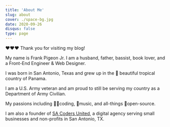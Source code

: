 ```yaml
---
title: 'About Me'
slug: about
cover: ./space-bg.jpg
date: 2020-09-26
disqus: false
type: page
---
```


❤️❤️❤️ Thank you for visiting my blog!

My name is Frank Pigeon Jr. I am a husband, father, bassist, book lover, and a Front-End Engineer & Web Designer.

I was born in San Antonio, Texas and grew up in the 🌴 beautiful tropical country of Panama.

I am a U.S. Army veteran and am proud to still be serving my country as a Department of Army Civilian.

My passions including 👨‍💻coding, 🎵music, and all-things 🐧open-source.

I am also a founder of [SA Coders United][sacoders], a digital agency serving small businesses and non-profits in San Antonio, TX.

[sacoders]: https://sacodersunited.com
